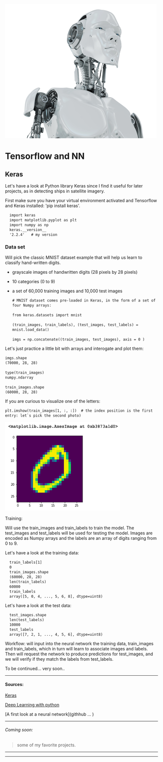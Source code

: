 ![TensorFlow](/images/robo4.png)

# Tensorflow and NN


## Keras

Let's have a look at Python library Keras since I find it useful for later projects, as in detecting ships in satellite imagery.


First make sure you have your virtual environment activated and Tensorflow and Keras installed: 'pip install keras'.  

      import keras
      import matplotlib.pyplot as plt
      import numpy as np
      keras.__version__
      '2.2.4'   # my version

### Data set

Will pick the classic MNIST dataset example that will help us learn to classify hand-written digits. 
- grayscale images of handwritten digits (28 pixels by 28 pixels)
- 10 categories (0 to 9) 
- a set of 60,000 training images and 10,000 test images

      # MNIST dataset comes pre-loaded in Keras, in the form of a set of four Numpy arrays:

      from keras.datasets import mnist

      (train_images, train_labels), (test_images, test_labels) = mnist.load_data()

      imgs = np.concatenate((train_images, test_images), axis = 0 )

Let's just practice a little bit with arrays and interogate and plot them:

    imgs.shape
    (70000, 28, 28)

    type(train_images)
    numpy.ndarray

    train_images.shape 
    (60000, 28, 28)

If you are curious to visualize one of the letters: 

    plt.imshow(train_images[1, :, :])  # the index position is the first entry: let`s pick the second photo)

![TensorFlow](/images/keras1.png)

Training:

Will use the train_images and train_labels to train the model. The test_images and test_labels will be used for testing the model. Images are encoded as Numpy arrays and the labels are an array of digits ranging from 0 to 9.

Let's have a look at the training data:

      train_labels[1]
      0
      train_images.shape
      (60000, 28, 28)
      len(train_labels)
      60000
      train_labels
      array([5, 0, 4, ..., 5, 6, 8], dtype=uint8)

Let's have a look at the test data:
  
      test_images.shape
      len(test_labels)
      10000
      test_labels
      array([7, 2, 1, ..., 4, 5, 6], dtype=uint8)

Workflow: will input into the neural network the training data, train_images and train_labels, which in turn will learn to associate images and labels. Then will request the network to produce predictions for test_images, and we will verify if they match the labels from test_labels.


To be continued... very soon.. 






---------------------------

#### Sources: 

[Keras](https://keras.io)

[Deep Learning with python](https://www.manning.com/books/deep-learning-with-python?a_aid=keras&a_bid=76564dff)

[A first look at a neural network](githhub ... )

---------------

###### Coming soon: 

> some of my favorite projects.

----------------
----------------
